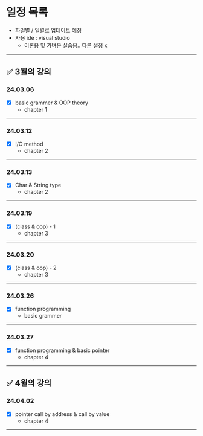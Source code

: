 # **일정 목록**

- 파일별 / 일별로 업데이트 예정
- 사용 ide : visual studio
    - 이론용 및 가벼운 실습용.. 다른 설정 x

___

## ✅ 3월의 강의

### 24.03.06

- [x] basic grammer & OOP theory
    - chapter 1

___

### 24.03.12

- [x] I/O method
    - chapter 2

___

### 24.03.13

- [x] Char & String type
    - chapter 2

___

### 24.03.19

- [x] (class & oop) - 1
    - chapter 3

___

### 24.03.20

- [x] (class & oop) - 2
    - chapter 3

___

### 24.03.26

- [x] function programming
    - basic grammer

___

### 24.03.27

- [x] function programming & basic pointer
    - chapter 4

___

## ✅ 4월의 강의

### 24.04.02

- [x] pointer call by address & call by value
    - chapter 4

___
